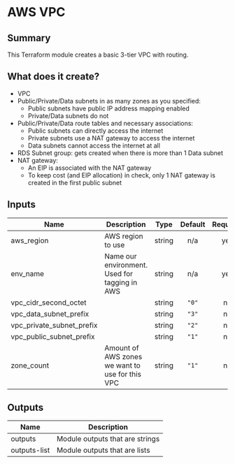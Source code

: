 # AWS VPC

## Summary
This Terraform module creates a basic 3-tier VPC with routing.

## What does it create?

- VPC
- Public/Private/Data subnets in as many zones as you specified:
  - Public subnets have public IP address mapping enabled
  - Private/Data subnets do not
- Public/Private/Data route tables and necessary associations:
  - Public subnets can directly access the internet
  - Private subnets use a NAT gateway to access the internet
  - Data subnets cannot access the internet at all
- RDS Subnet group: gets created when there is more than 1 Data subnet
- NAT gateway:
  - An EIP is associated with the NAT gateway
  - To keep cost (and EIP allocation) in check, only 1 NAT gateway is created in the first public subnet

## Inputs

| Name | Description | Type | Default | Required |
|------|-------------|:----:|:-----:|:-----:|
| aws\_region | AWS region to use | string | n/a | yes |
| env\_name | Name our environment. Used for tagging in AWS | string | n/a | yes |
| vpc\_cidr\_second\_octet |  | string | `"0"` | no |
| vpc\_data\_subnet\_prefix |  | string | `"3"` | no |
| vpc\_private\_subnet\_prefix |  | string | `"2"` | no |
| vpc\_public\_subnet\_prefix |  | string | `"1"` | no |
| zone\_count | Amount of AWS zones we want to use for this VPC | string | `"1"` | no |

## Outputs

| Name | Description |
|------|-------------|
| outputs | Module outputs that are strings |
| outputs-list | Module outputs that are lists |

